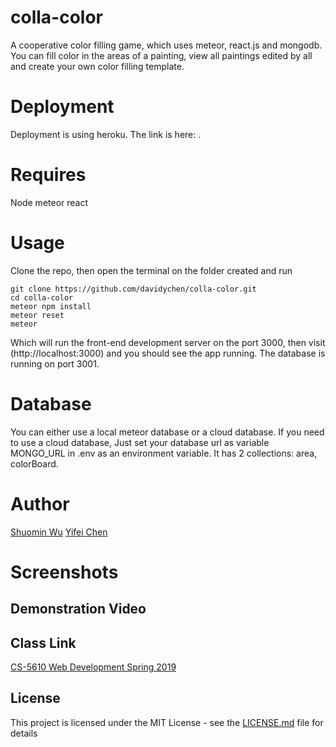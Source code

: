 # colla-color

A cooperative color filling game, which uses meteor, react.js and mongodb. You can fill color in the areas of a painting, view all paintings edited by all and create your own color filling template.

# Deployment

Deployment is using heroku. The link is here: .

# Requires

Node
meteor
react

# Usage

Clone the repo, then open the terminal on the folder created and run

```
git clone https://github.com/davidychen/colla-color.git
cd colla-color
meteor npm install
meteor reset
meteor
```


Which will run the front-end development server on the port 3000, then visit (http://localhost:3000) and you should see the app running. The database is running on port 3001.

# Database

You can either use a local meteor database or a cloud database. If you need to use a cloud database, Just set your database url as variable MONGO_URL in .env as an environment variable. It has 2 collections: area, colorBoard.


# Author
[Shuomin Wu](https://simonwux.github.io/)
[Yifei Chen](http://davidychen.com/HomepageDavidChen/)

# Screenshots

## Demonstration Video


## Class Link
[CS-5610 Web Development Spring 2019](http://johnguerra.co/classes/webDevelopment_spring_2019/)

## License

This project is licensed under the MIT License - see the [LICENSE.md](LICENSE.md) file for details
